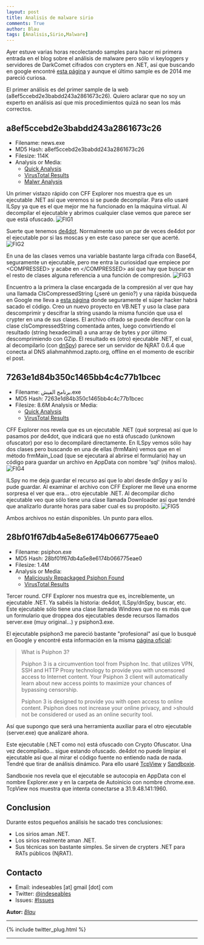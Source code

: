 ```yaml
---
layout: post
title: Analisis de malware sirio
comments: True
author: Blau
tags: [Analisis,Sirio,Malware]
---
```


Ayer estuve varias horas recolectando samples para hacer mi primera entrada en el blog sobre el análisis de malware pero sólo vi keyloggers y servidores de DarkComet cifrados con crypters en .NET, así que buscando en google encontré [esta página](http://syrianmalware.com/) y aunque el último sample es de 2014 me pareció curiosa.

El primer análisis es del primer sample de la web (a8ef5ccebd2e3babdd243a2861673c26). Quiero aclarar que no soy un experto en análisis así que mis procedimientos quizá no sean los más correctos.

## a8ef5ccebd2e3babdd243a2861673c26
* Filename: news.exe
* MD5 Hash: a8ef5ccebd2e3babdd243a2861673c26
* Filesize: 114K
* Analysis or Media:
    * [Quick Analysis](https://docs.google.com/document/d/1LCfzNKtDwBn2BqKo_rvgCxMug8Ow-lZMBT89UFayAhI/edit?usp=sharing)
    * [VirusTotal Results](https://www.virustotal.com/en/file/039058cd0f349c8987a4a61a3de12660b78007235126ee75228933fda2343e4f/analysis/1412724921/)
    * [Malwr Analysis](https://malwr.com/analysis/YTE3YWRlNjZmMjlhNGNjZmI1YmRjNDQ3YmI1MjAyZjQ/)

Un primer vistazo rápido con CFF Explorer nos muestra que es un ejecutable .NET así que veremos si se puede decompilar. Para ello usaré ILSpy ya que es el que mejor me ha funcionado en la máquina virtual. Al decompilar el ejecutable y abrimos cualquier clase vemos que parece ser que está ofuscado.
![FIG1](https://i.gyazo.com/f4848a908ff3b9c0e8d80aa21a055a82.png)

Suerte que tenemos [de4dot](https://github.com/0xd4d/de4dot). Normalmente uso un par de veces de4dot por el ejecutable por si las moscas y en este caso parece ser que acerté.
![FIG2](https://i.gyazo.com/5d56ba4ffb3bcc74e430d09e881b84ae.png)

En una de las clases vemos una variable bastante larga cifrada con Base64, seguramente un ejecutable, pero me entra la curiosidad que empiece por \<COMPRESSED\> y acabe en \</COMPRESSED\> así que hay que buscar en el resto de clases alguna referencia a una función de compresión.
![FIG3](https://i.gyazo.com/8f663ac394688c72cea81f92a0c918a7.png)

Encuentro a la primera la clase encargada de la compresión al ver que hay una llamada ClsCompressedString (¿seré un genio?) y una rápida búsqueda en Google me lleva a [esta página](http://www.codeproject.com/Articles/27396/Easy-String-Compression-and-Encryption) donde seguramente el súper hacker habrá sacado el código. Creo un nuevo proyecto en VB.NET y uso la clase para descomprimir y descifrar la string usando la misma función que usa el crypter en una de sus clases. El archivo cifrado se puede descifrar con la clase clsCompressedString comentada antes, luego convirtiendo el resultado (string hexadecimal) a una array de bytes y por último descomprimiendo con GZip. El resultado es (otro) ejecutable .NET, el cual, al decompilarlo (con [dnSpy](https://github.com/0xd4d/dnSpy)) parece ser un servidor de NjRAT 0.6.4 que conecta al DNS aliahmahhmod.zapto.org, offline en el momento de escribir el post.

## 7263e1d84b350c1465bb4c4c77b1bcec
* Filename: برنامج الفيش.exe
* MD5 Hash: 7263e1d84b350c1465bb4c4c77b1bcec
* Filesize: 8.6M
Analysis or Media:
    * [Quick Analysis](https://docs.google.com/document/d/1DZvHVn1r_EOj53eYKhQ2jO4mHjR5oX1JbLoxqn-8VpM/edit?usp=sharing)
    * [VirusTotal Results](https://www.virustotal.com/en/file/20c52aedfe32d4a71bf5e3353cf3999ea95b3a43c7e40c8820b1b7d24b9e6cb5/analysis/1410845347/)
	
CFF Explorer nos revela que es un ejecutable .NET (qué sorpresa) así que lo pasamos por de4dot, que indicará que no está ofuscado (unknown ofuscator) por eso lo decompilaré directamente. En ILSpy vemos sólo hay dos clases pero buscando en una de ellas (frmMain) vemos que en el método frmMain_Load (que se ejecutará al abrirse el formulario) hay un código para guardar un archivo en AppData con nombre 'sql' (niños malos).
![FIG4](https://i.gyazo.com/c2797d41f78a506de6c48c1512ab3048.png)

ILSpy no me deja guardar el recurso así que lo abrí desde dnSpy y así lo pude guardar. Al examinar el archivo con CFF Explorer me llevé una enorme sorpresa el ver que era... otro ejecutable .NET. Al decompilar dicho ejecutable veo que sólo tiene una clase llamada Downloader así que tendré que analizarlo durante horas para saber cual es su propósito.
![FIG5](https://i.gyazo.com/1154346a2b7dc2ab49e3460c3d835fa7.png)

Ambos archivos no están disponibles. Un punto para ellos.

## 28bf01f67db4a5e8e6174b066775eae0 
* Filename: psiphon.exe 
* MD5 Hash: 28bf01f67db4a5e8e6174b066775eae0 
* Filesize: 1.4M 
* Analysis or Media:
    * [Maliciously Repackaged Psiphon Found](https://citizenlab.org/2014/03/maliciously-repackaged-psiphon/)
    * [VirusTotal Results](https://www.virustotal.com/en/file/1182ffd81b4ee9bed90ca490ca5bb258e19cce68175d1a69f054030db1075df6/analysis/)
	
Tercer round. CFF Explorer nos muestra que es, increíblemente, un ejecutable .NET. Ya sabéis la historia: de4dot, ILSpy/dnSpy, buscar, etc. Este ejecutable sólo tiene una clase llamada Windows que no es más que un formulario que droppea dos ejecutables desde recursos llamados server.exe (muy original...) y psiphon3.exe. 

El ejecutable psiphon3 me pareció bastante "profesional" así que lo busqué en Google y encontré esta información en la misma [página oficial](https://s3.amazonaws.com/f58p-mqce-k1yj/en.html):

>What is Psiphon 3?
>
>Psiphon 3 is a circumvention tool from Psiphon Inc. that utilizes VPN, SSH and HTTP Proxy technology to provide you with uncensored access to Internet content. Your Psiphon 3 client will automatically learn about new access points to maximize your chances of bypassing censorship.
>
>Psiphon 3 is designed to provide you with open access to online content. Psiphon does not increase your online privacy, and >should not be considered or used as an online security tool.

Así que supongo que será una herramienta auxiliar para el otro ejecutable (server.exe) que analizaré ahora.

Este ejecutable (.NET como no) está ofuscado con Crypto Ofuscator. Una vez decompilado... sigue estando ofuscado. de4dot no puede limpiar el ejecutable así que al mirar el código fuente no entiendo nada de nada. Tendré que tirar de análisis dinámico. Para ello usaré [TcpView](https://technet.microsoft.com/en-us/sysinternals/tcpview.aspx) y [Sandboxie](http://www.sandboxie.com/).

Sandboxie nos revela que el ejecutable se autocopia en AppData con el nombre Explorer.exe y en la carpeta de Autoinicio con nombre chrome.exe. TcpView nos muestra que intenta conectarse a 31.9.48.141:1960.

## Conclusion
Durante estos pequeños análisis he sacado tres conclusiones:
* Los sirios aman .NET.
* Los sirios realmente aman .NET.
* Sus técnicas son bastante simples. Se sirven de crypters .NET para RATs públicos (NjRAT).
 
	
## Contacto
* Email: indeseables [at] gmail [dot] com
* Twitter: [@indeseables](http://twitter.com/)
* Issues: [#Issues](https://github.com/Indeseables/indeseables.github.io/issues)

**Autor:** [*Blau*](https://github.com/blau72)

___										


{% include twitter_plug.html %}

___
